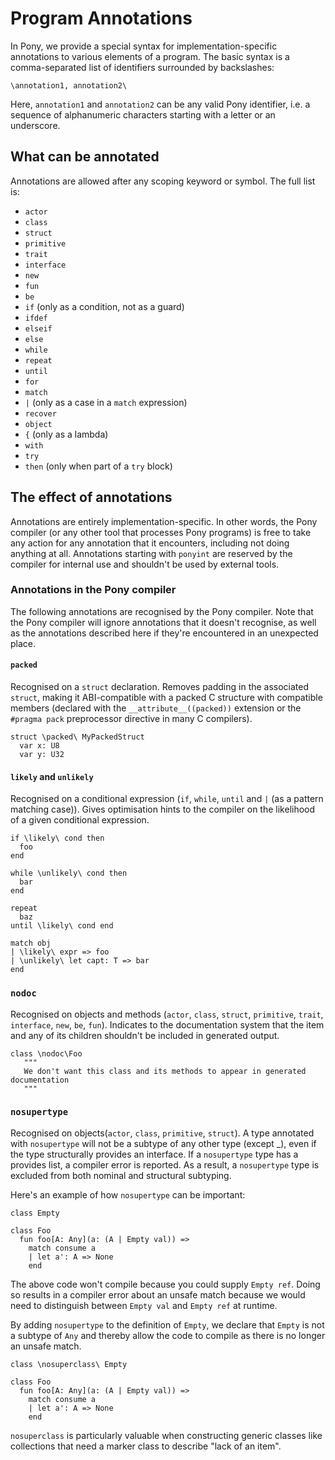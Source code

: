 # Program Annotations

In Pony, we provide a special syntax for implementation-specific annotations to various elements of a program. The basic syntax is a comma-separated list of identifiers surrounded by backslashes:

```pony
\annotation1, annotation2\
```

Here, `annotation1` and `annotation2` can be any valid Pony identifier, i.e. a sequence of alphanumeric characters starting with a letter or an underscore.

## What can be annotated

Annotations are allowed after any scoping keyword or symbol. The full list is:

- `actor`
- `class`
- `struct`
- `primitive`
- `trait`
- `interface`
- `new`
- `fun`
- `be`
- `if` (only as a condition, not as a guard)
- `ifdef`
- `elseif`
- `else`
- `while`
- `repeat`
- `until`
- `for`
- `match`
- `|` (only as a case in a `match` expression)
- `recover`
- `object`
- `{` (only as a lambda)
- `with`
- `try`
- `then` (only when part of a `try` block)

## The effect of annotations

Annotations are entirely implementation-specific. In other words, the Pony compiler (or any other tool that processes Pony programs) is free to take any action for any annotation that it encounters, including not doing anything at all. Annotations starting with `ponyint` are reserved by the compiler for internal use and shouldn't be used by external tools.

### Annotations in the Pony compiler

The following annotations are recognised by the Pony compiler. Note that the Pony compiler will ignore annotations that it doesn't recognise, as well as the annotations described here if they're encountered in an unexpected place.

#### `packed`

Recognised on a `struct` declaration. Removes padding in the associated `struct`, making it ABI-compatible with a packed C structure with compatible members (declared with the `__attribute__((packed))` extension or the `#pragma pack` preprocessor directive in many C compilers).

```pony
struct \packed\ MyPackedStruct
  var x: U8
  var y: U32
```

#### `likely` and `unlikely`

Recognised on a conditional expression (`if`, `while`, `until` and `|` (as a pattern matching case)). Gives optimisation hints to the compiler on the likelihood of a given conditional expression.

```pony
if \likely\ cond then
  foo
end

while \unlikely\ cond then
  bar
end

repeat
  baz
until \likely\ cond end

match obj
| \likely\ expr => foo
| \unlikely\ let capt: T => bar
end
```

### `nodoc`

Recognised on objects and methods (`actor`, `class`, `struct`, `primitive`, `trait`, `interface`, `new`, `be`, `fun`). Indicates to the documentation system that the item and any of its children shouldn't be included in generated output.

```pony
class \nodoc\Foo
   """
   We don't want this class and its methods to appear in generated documentation
   """
```

### `nosupertype`

Recognised on objects(`actor`, `class`, `primitive`, `struct`). A type annotated with `nosupertype` will not be a subtype of any other type (except _), even if the type structurally provides an interface. If a `nosupertype` type has a provides list, a compiler error is reported. As a result, a `nosupertype` type is excluded from both nominal and structural subtyping.

Here's an example of how `nosupertype` can be important:

```pony
class Empty

class Foo
  fun foo[A: Any](a: (A | Empty val)) =>
    match consume a
    | let a': A => None
    end
```

The above code won't compile because you could supply `Empty ref`. Doing so results in a compiler error about an unsafe match because we would need to distinguish between `Empty val` and `Empty ref` at runtime.

By adding `nosupertype` to the definition of `Empty`, we declare that `Empty` is not a subtype of `Any` and thereby allow the code to compile as there is no longer an unsafe match.

```pony
class \nosuperclass\ Empty

class Foo
  fun foo[A: Any](a: (A | Empty val)) =>
    match consume a
    | let a': A => None
    end
```

`nosuperclass` is particularly valuable when constructing generic classes like collections that need a marker class to describe "lack of an item".
